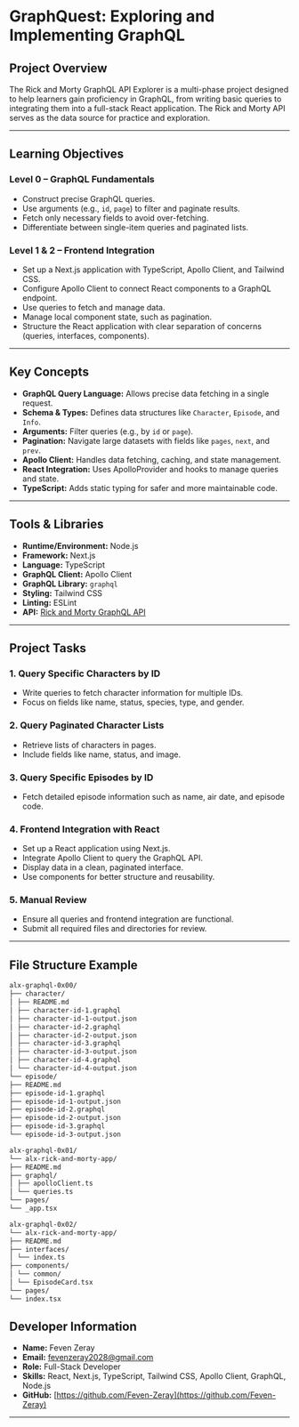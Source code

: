 # GraphQuest: Exploring and Implementing GraphQL

## Project Overview

The Rick and Morty GraphQL API Explorer is a multi-phase project designed to help learners gain proficiency in GraphQL, from writing basic queries to integrating them into a full-stack React application. The Rick and Morty API serves as the data source for practice and exploration.

---

## Learning Objectives

### Level 0 – GraphQL Fundamentals

- Construct precise GraphQL queries.
- Use arguments (e.g., `id`, `page`) to filter and paginate results.
- Fetch only necessary fields to avoid over-fetching.
- Differentiate between single-item queries and paginated lists.

### Level 1 & 2 – Frontend Integration

- Set up a Next.js application with TypeScript, Apollo Client, and Tailwind CSS.
- Configure Apollo Client to connect React components to a GraphQL endpoint.
- Use queries to fetch and manage data.
- Manage local component state, such as pagination.
- Structure the React application with clear separation of concerns (queries, interfaces, components).

---

## Key Concepts

- **GraphQL Query Language:** Allows precise data fetching in a single request.
- **Schema & Types:** Defines data structures like `Character`, `Episode`, and `Info`.
- **Arguments:** Filter queries (e.g., by `id` or `page`).
- **Pagination:** Navigate large datasets with fields like `pages`, `next`, and `prev`.
- **Apollo Client:** Handles data fetching, caching, and state management.
- **React Integration:** Uses ApolloProvider and hooks to manage queries and state.
- **TypeScript:** Adds static typing for safer and more maintainable code.

---

## Tools & Libraries

- **Runtime/Environment:** Node.js
- **Framework:** Next.js
- **Language:** TypeScript
- **GraphQL Client:** Apollo Client
- **GraphQL Library:** `graphql`
- **Styling:** Tailwind CSS
- **Linting:** ESLint
- **API:** [Rick and Morty GraphQL API](https://rickandmortyapi.com/graphql)

---

## Project Tasks

### 1. Query Specific Characters by ID

- Write queries to fetch character information for multiple IDs.
- Focus on fields like name, status, species, type, and gender.

### 2. Query Paginated Character Lists

- Retrieve lists of characters in pages.
- Include fields like name, status, and image.

### 3. Query Specific Episodes by ID

- Fetch detailed episode information such as name, air date, and episode code.

### 4. Frontend Integration with React

- Set up a React application using Next.js.
- Integrate Apollo Client to query the GraphQL API.
- Display data in a clean, paginated interface.
- Use components for better structure and reusability.

### 5. Manual Review

- Ensure all queries and frontend integration are functional.
- Submit all required files and directories for review.

---

## File Structure Example

```bash
alx-graphql-0x00/
├── character/
│ ├── README.md
│ ├── character-id-1.graphql
│ ├── character-id-1-output.json
│ ├── character-id-2.graphql
│ ├── character-id-2-output.json
│ ├── character-id-3.graphql
│ ├── character-id-3-output.json
│ ├── character-id-4.graphql
│ └── character-id-4-output.json
└── episode/
├── README.md
├── episode-id-1.graphql
├── episode-id-1-output.json
├── episode-id-2.graphql
├── episode-id-2-output.json
├── episode-id-3.graphql
└── episode-id-3-output.json

alx-graphql-0x01/
└── alx-rick-and-morty-app/
├── README.md
├── graphql/
│ ├── apolloClient.ts
│ └── queries.ts
└── pages/
└── _app.tsx

alx-graphql-0x02/
└── alx-rick-and-morty-app/
├── README.md
├── interfaces/
│ └── index.ts
├── components/
│ └── common/
│ └── EpisodeCard.tsx
└── pages/
└── index.tsx
```

## Developer Information

- **Name:** Feven Zeray
- **Email:** fevenzeray2028@gmail.com
- **Role:** Full-Stack Developer
- **Skills:** React, Next.js, TypeScript, Tailwind CSS, Apollo Client, GraphQL, Node.js
- **GitHub:** [https://github.com/Feven-Zeray](https://github.com/Feven-Zeray)

---
